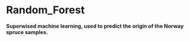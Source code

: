 # Random_Forest

**Superwised machine learning, used to predict the origin of the Norway spruce samples.**
